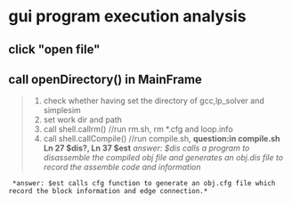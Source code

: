 gui program execution analysis
====================================

click "open file"
----------------------------------

## call openDirectory() in MainFrame

> 1. check whether having set the directory of gcc,lp_solver and simplesim
> 2. set work dir and path
> 3. call shell.callrm()   //run rm.sh, rm *.cfg and loop.info
> 4. call shell.callCompile()  //run compile.sh, **question:in compile.sh Ln 27 $dis?, Ln 37 $est** 
     *answer: $dis calls a program to disassemble the compiled obj file and generates an obj.dis file to record the assemble code and information*

     *answer: $est calls cfg function to generate an obj.cfg file which record the block information and edge connection.*


